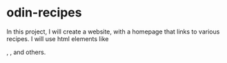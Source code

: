 # odin-recipes
In this project, I will create a website, with a homepage that links to various recipes. 
I will use html elements like <p>, <img>, and others. 
